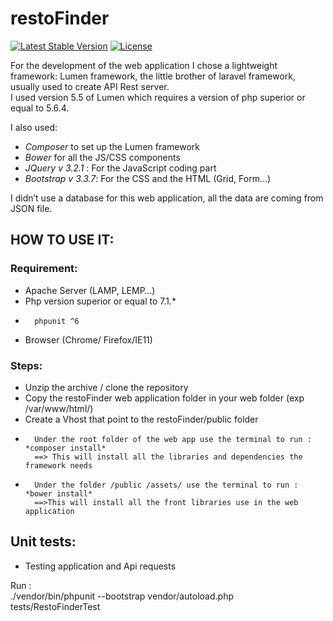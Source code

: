 # restoFinder
 
[![Latest Stable Version](https://poser.pugx.org/laravel/lumen-framework/v/stable.svg)](https://packagist.org/packages/laravel/lumen-framework)
[![License](https://poser.pugx.org/laravel/lumen-framework/license.svg)](https://packagist.org/packages/laravel/lumen-framework)

For the development of the web application I chose a lightweight framework: 
Lumen framework, the little brother of laravel framework, usually used to create API Rest server.   
I used version 5.5 of Lumen which requires a version of php superior or equal to 5.6.4.  

I also used:    
-	*Composer* to set up the Lumen framework  
-	*Bower* for all the JS/CSS components 
-	*JQuery v 3.2.1* : For the JavaScript coding part     
-	*Bootstrap v 3.3.7*: For the CSS and the HTML (Grid, Form…)   

I didn’t use a database for this web application, all the data are coming from JSON file.    

## HOW TO USE IT:  

### Requirement:    
-	Apache Server (LAMP, LEMP…)     
-	Php version superior or equal to 7.1.* 
-       phpunit ^6
-	Browser (Chrome/ Firefox/IE11)  
### Steps:  
-	Unzip the archive / clone the repository    
-	Copy the restoFinder web application folder in your web folder (exp /var/www/html/)     
-	Create a Vhost that point to the restoFinder/public folder      
-       Under the root folder of the web app use the terminal to run : *composer install*   
        ==> This will install all the libraries and dependencies the framework needs    
-       Under the folder /public /assets/ use the terminal to run : *bower install*     
        ==>This will install all the front libraries use in the web application

## Unit tests:      
- Testing application and Api requests

Run :   
 ./vendor/bin/phpunit --bootstrap vendor/autoload.php tests/RestoFinderTest 
